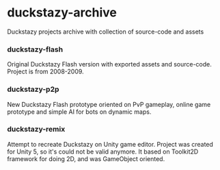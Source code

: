# duckstazy-archive

Duckstazy projects archive with collection of source-code and assets

### duckstazy-flash

Original Duckstazy Flash version with exported assets and source-code. Project is from 2008-2009.

### duckstazy-p2p

New Duckstazy Flash prototype oriented on PvP gameplay, online game prototype and simple AI for bots on dynamic maps.

### duckstazy-remix

Attempt to recreate Duckstazy on Unity game editor. Project was created for Unity 5, so it's could not be valid anymore. It based on Toolkit2D framework for doing 2D, and was GameObject oriented.

